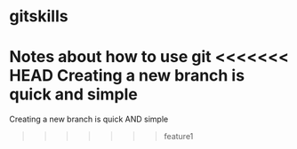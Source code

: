 # gitskills
Notes about how to use git
<<<<<<< HEAD
Creating a new branch is quick and simple
=======
Creating a new branch is quick AND simple
>>>>>>> feature1
